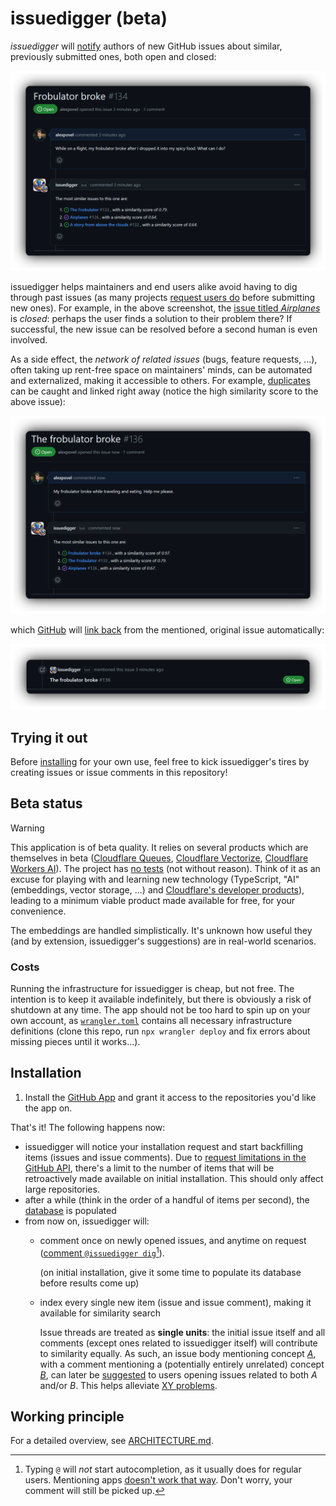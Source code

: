 # issuedigger (beta)

*issuedigger* will [notify](https://github.com/alexpovel/issuedigger/issues/134) authors
of new GitHub issues about similar, previously submitted ones, both open and closed:

![issuedigger commenting screenshot](docs/images/issuedigger-comment.png)

issuedigger helps maintainers and end users alike avoid having to dig through past
issues (as many projects [request users
do](https://github.com/search?type=code&q=path%3Aissue_template.md+similar) before
submitting new ones). For example, in the above screenshot, the [issue titled
*Airplanes*](https://github.com/alexpovel/issuedigger/issues/126) is *closed*: perhaps
the user finds a solution to their problem there? If successful, the new issue can be
resolved before a second human is even involved.

As a side effect, the *network of related issues* (bugs, feature requests, ...), often
taking up rent-free space on maintainers' minds, can be automated and externalized,
making it accessible to others. For example,
[duplicates](https://github.com/alexpovel/issuedigger/issues/136) can be caught and
linked right away (notice the high similarity score to the above issue):

![duplicate issue comment](docs/images/duplicate-issue.png)

which
[GitHub](https://docs.github.com/en/issues/tracking-your-work-with-issues/about-issues#integrated-with-github)
will [link
back](https://github.com/alexpovel/issuedigger/issues/134#ref-issue-2206246746) from the
mentioned, original issue automatically:

![issue mention linkback](docs/images/issue-mention.png)

## Trying it out

Before [installing](#installation) for your own use, feel free to kick issuedigger's
tires by creating issues or issue comments in this repository!

## Beta status

> [!WARNING]
>
> This application is of beta quality. It relies on several products which are
> themselves in beta ([Cloudflare Queues](https://developers.cloudflare.com/queues/),
> [Cloudflare Vectorize](https://developers.cloudflare.com/vectorize/), [Cloudflare
> Workers AI](https://developers.cloudflare.com/workers-ai/)). The project has [no
> tests](tests/README.md) (not without reason). Think of it as an excuse for playing
> with and learning new technology (TypeScript, "AI" (embeddings, vector storage, ...)
> and [Cloudflare's developer products](https://developers.cloudflare.com/)), leading to
> a minimum viable product made available for free, for your convenience.
>
> The embeddings are handled simplistically. It's unknown how useful they (and by
> extension, issuedigger's suggestions) are in real-world scenarios.

### Costs

Running the infrastructure for issuedigger is cheap, but not free. The intention is to
keep it available indefinitely, but there is obviously a risk of shutdown at any time.
The app should not be too hard to spin up on your own account, as
[`wrangler.toml`](wrangler.toml) contains all necessary infrastructure definitions
(clone this repo, run `npx wrangler deploy` and fix errors about missing pieces until it
works...).

## Installation

1. Install the [GitHub App](https://github.com/apps/issuedigger) and grant it access to
   the repositories you'd like the app on.

That's it! The following happens now:

- issuedigger will notice your installation request and start backfilling items (issues
and issue comments). Due to [request limitations in the GitHub
API](https://docs.github.com/en/rest/using-the-rest-api/rate-limits-for-the-rest-api?apiVersion=2022-11-28#primary-rate-limit-for-github-app-installations),
there's a limit to the number of items that will be retroactively made available on
initial installation. This should only affect large repositories.
- after a while (think in the order of a handful of items per second), the
  [database](https://developers.cloudflare.com/vectorize/) is populated
- from now on, issuedigger will:
  - comment once on newly opened issues, and anytime on
  request ([comment `@issuedigger
  dig`](https://github.com/alexpovel/issuedigger/issues/126#issuecomment-2018303228)[^1]).

    (on initial installation, give it some time to populate its database before results
  come up)
  - index every single new item (issue and issue comment), making it available for similarity
    search

    Issue threads are treated as **single units**: the initial issue itself and all
    comments (except ones related to issuedigger itself) will contribute to similarity
    equally. As such, an issue body mentioning concept
    [*A*](https://github.com/alexpovel/issuedigger/issues/131#issue-2205987723), with a
    comment mentioning a (potentially entirely unrelated) concept
    [*B*](https://github.com/alexpovel/issuedigger/issues/131#issuecomment-2018456611),
    can later be
    [suggested](https://github.com/alexpovel/issuedigger/issues/135#issuecomment-2018458230)
    to users opening issues related to both *A* and/or *B*. This helps alleviate [XY
    problems](https://xyproblem.info/).

## Working principle

For a detailed overview, see [ARCHITECTURE.md](ARCHITECTURE.md).

[^1]: Typing `@` will *not* start autocompletion, as it usually does for regular users. Mentioning apps [doesn't work that way](https://github.com/orgs/community/discussions/54188). Don't worry, your comment will still be picked up.
